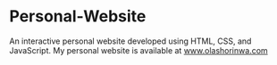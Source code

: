 # Personal-Website
An interactive personal website developed using HTML, CSS, and JavaScript.
My personal website is available at www.olashorinwa.com
